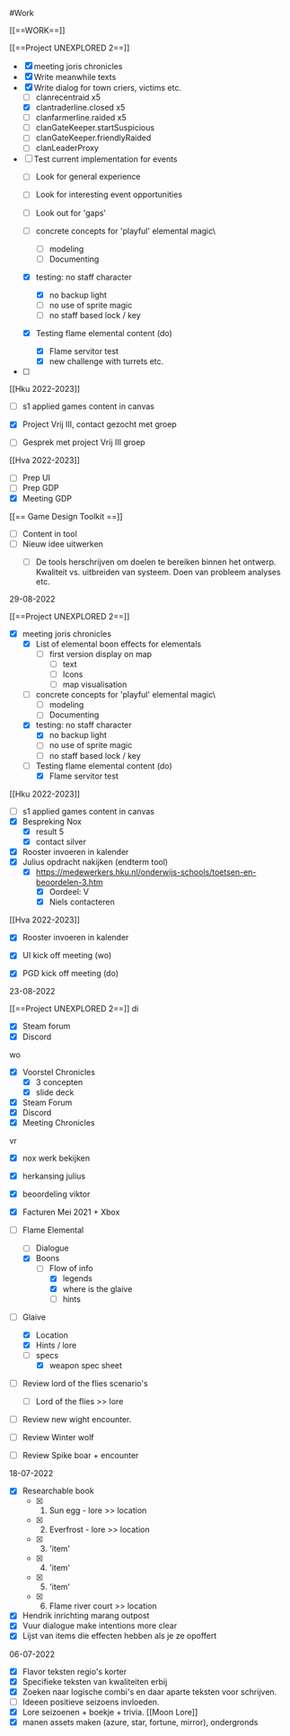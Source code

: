 #Work

[[==WORK==]]


[[==Project UNEXPLORED 2==]]
- [x] meeting joris chronicles
- [x] Write meanwhile texts
- [x] Write dialog for town criers, victims etc.
	- [ ] clanrecentraid x5
	- [x] clantraderline.closed x5
	- [ ] clanfarmerline.raided x5
	- [ ] clanGateKeeper.startSuspicious
	- [ ] clanGateKeeper.friendlyRaided
	- [ ] clanLeaderProxy
- [ ] Test current implementation for events
	- [ ] Look for general experience
	- [ ] Look for interesting event opportunities
	- [ ] Look out for 'gaps'

	- [ ] concrete concepts for 'playful' elemental magic\
		- [ ] modeling
		- [ ] Documenting
	- [x] testing: no staff character
		- [x] no backup light
		- [ ] no use of sprite magic
		- [ ] no staff based lock / key
	- [x] Testing flame elemental content (do)
		- [x] Flame servitor test
		- [x] new challenge with turrets etc.
- [ ] 

[[Hku 2022-2023]]

- [ ] s1 applied games content in canvas
- [x] Project Vrij III, contact gezocht met groep
- [ ] Gesprek met project Vrij III groep


[[Hva 2022-2023]]
- [ ] Prep UI
- [ ] Prep GDP
- [x] Meeting GDP

[[== Game Design Toolkit ==]]

- [ ] Content in tool
- [ ] Nieuw idee uitwerken
	- [ ] De tools herschrijven om doelen te bereiken binnen het ontwerp. Kwaliteit vs. uitbreiden van systeem. Doen van probleem analyses etc.




29-08-2022

[[==Project UNEXPLORED 2==]]
- [x] meeting joris chronicles
	- [x] List of elemental boon effects for elementals
		- [ ] first version display on map
			- [ ] text
			- [ ] Icons
			- [ ] map visualisation
	- [ ] concrete concepts for 'playful' elemental magic\
		- [ ] modeling
		- [ ] Documenting
	- [x] testing: no staff character
		- [x] no backup light
		- [ ] no use of sprite magic
		- [ ] no staff based lock / key
	- [ ] Testing flame elemental content (do)
		- [x] Flame servitor test

[[Hku 2022-2023]]

- [ ] s1 applied games content in canvas
- [x] Bespreking Nox
	- [x] result 5
	- [x] contact silver
- [x] Rooster invoeren in kalender
- [x] Julius opdracht nakijken (endterm tool)
	- [x] https://medewerkers.hku.nl/onderwijs-schools/toetsen-en-beoordelen-3.htm
		- [x] Oordeel: V
		- [x] Niels contacteren

[[Hva 2022-2023]]
- [x] Rooster invoeren in kalender
- [x] UI kick off meeting (wo)
- [x] PGD kick off meeting (do)




23-08-2022

[[==Project UNEXPLORED 2==]]
di
- [x] Steam forum
- [x] Discord

wo
- [x] Voorstel Chronicles
	- [x] 3 concepten
	- [x] slide deck
- [x] Steam Forum
- [x] Discord
- [x] Meeting Chronicles

vr

- [x] nox werk bekijken
- [x] herkansing julius
- [x] beoordeling viktor

- [x] Facturen Mei 2021 + Xbox
- [ ] Flame Elemental
	- [ ] Dialogue
	- [x] Boons
		- [ ] Flow of info
			- [x] legends
			- [x] where is the glaive
			- [ ] hints
- [ ] Glaive
	- [x] Location
	- [x] Hints / lore
	- [ ] specs
		- [x] weapon spec sheet
- [ ] Review lord of the flies scenario's
	- [ ] Lord of the flies >> lore
- [ ] Review new wight encounter.
- [ ] Review Winter wolf
- [ ] Review Spike boar + encounter



18-07-2022
- [x] Researchable book
	- [x] 1. Sun egg - lore >> location
	- [x] 2. Everfrost - lore >> location
	- [x] 3. 'item'
	- [x] 4. 'item'
	- [x] 5. 'item'
	- [x] 6. Flame river court >> location
- [x] Hendrik inrichting marang outpost
- [x] Vuur dialogue make intentions more clear
- [x] Lijst van items die effecten hebben als je ze opoffert

06-07-2022
- [x] Flavor teksten regio's korter
- [x] Specifieke teksten van kwaliteiten erbij
- [x] Zoeken naar logische combi's en daar aparte teksten voor schrijven.
- [ ] Ideeen positieve seizoens invloeden.
- [x] Lore seizoenen + boekje + trivia. [[Moon Lore]]
- [x] manen assets maken (azure, star, fortune, mirror), ondergronds
